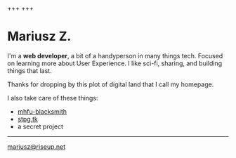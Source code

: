 +++
+++

# Mariusz Z.

I'm a **web developer**, a bit of a handyperson in many things tech. Focused on
learning more about User Experience. I like sci-fi, sharing, and building things
that last.

Thanks for dropping by this plot of digital land that I call my homepage.

I also take care of these things:
* [mhfu-blacksmith](//mhfu-blacksmith.netlify.app)
* [stpg.tk](//stpg-tk.netlify.app)
* a secret project

---

[mariusz@riseup.net](mailto:mariusz+website@riseup.net)
